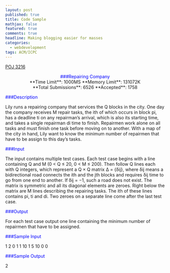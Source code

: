 ```yaml
---
layout: post
published: true
title: Code Sample
mathjax: false
featured: true
comments: true
headline: Making blogging easier for masses
categories: 
  - webdevelopment
tags: ACM/ICPC
---
```

[POJ 3216](http://poj.org/problem?id=3216)

<center><font color="blue">###Repairing Company</font></center>
<center>**Time Limit**: 1000MS		**Memory Limit**: 131072K</center>

<center>**Total Submissions**: 6526		**Accepted**: 1758</center>

<font color="blue">###Description</font>

Lily runs a repairing company that services the Q blocks in the city. One day the company receives M repair tasks, the ith of which occurs in block pi, has a deadline ti on any repairman’s arrival, which is also its starting time, and takes a single repairman di time to finish. Repairmen work alone on all tasks and must finish one task before moving on to another. With a map of the city in hand, Lily want to know the minimum number of repairmen that have to be assign to this day’s tasks.

<font color="blue">###Input</font>

The input contains multiple test cases. Each test case begins with a line containing Q and M (0 < Q ≤ 20, 0 < M ≤ 200). Then follow Q lines each with Q integers, which represent a Q × Q matrix Δ = {δij}, where δij means a bidirectional road connects the ith and the jth blocks and requires δij time to go from one end to another. If δij = −1, such a road does not exist. The matrix is symmetric and all its diagonal elements are zeroes. Right below the matrix are M lines describing the repairing tasks. The ith of these lines contains pi, ti and di. Two zeroes on a separate line come after the last test case.

<font color="blue">###Output</font>

For each test case output one line containing the minimum number of repairmen that have to be assigned.

<font color="blue">###Sample Input</font>

1 2
0
1 1 10
1 5 10
0 0

<font color="blue">###Sample Output</font>

2